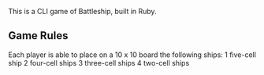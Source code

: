 This is a CLI game of Battleship, built in Ruby.

## Game Rules

Each player is able to place on a 10 x 10 board the following ships:
1 five-cell ship
2 four-cell ships
3 three-cell ships
4 two-cell ships
